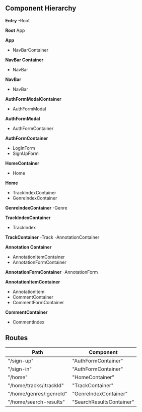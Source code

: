 ## Component Hierarchy
**Entry**
-Root

**Root**
App

**App**
- NavBarContainer

**NavBar Container**
- NavBar

**NavBar**
- NavBar

**AuthFormModalContainer**
- AuthFormModal

**AuthFormModal**
- AuthFormContainer

**AuthFormContainer**
- LogInForm
- SignUpForm

**HomeContainer**
 - Home

**Home**
 - TrackIndexContainer
 - GenreIndexContainer

**GenreIndexContainer**
 -Genre

**TrackIndexContainer**
 - TrackIndex

**TrackContainer**
 -Track
 -AnnotationContainer

**Annotation Container**
 - AnnotationItemContainer
 - AnnotationFormContainer

**AnnotationFormContainer**
 -AnnotationForm

**AnnotationItemContainer**
 - AnnotationItem
 - CommentContainer
 - CommentFormContainer

**CommentContainer**
 - CommentIndex


## Routes

|Path   | Component   |
|-------|-------------|
| "/sign-up" | "AuthFormContainer" |
| "/sign-in" | "AuthFormContainer" |
| "/home" | "HomeContainer" |
| "/home/tracks/:trackId" | "TrackContainer" |
| "/home/genres/:genreId" | "GenreIndexContainer" |
| "/home/search-results" | "SearchResultsContainer"

